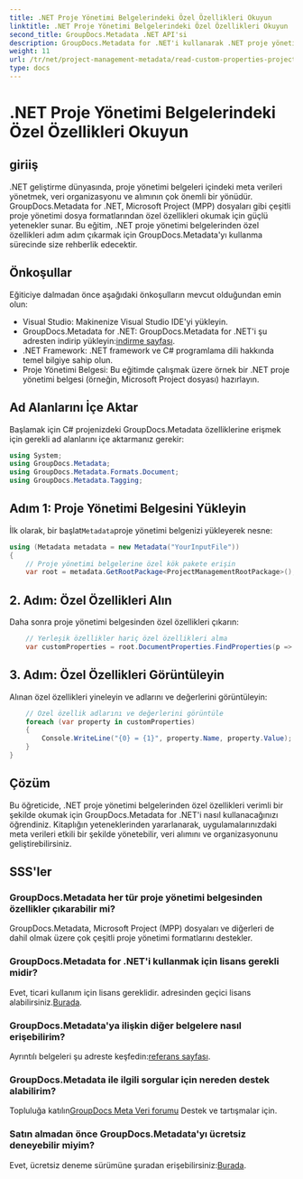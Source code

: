 ```yaml
---
title: .NET Proje Yönetimi Belgelerindeki Özel Özellikleri Okuyun
linktitle: .NET Proje Yönetimi Belgelerindeki Özel Özellikleri Okuyun
second_title: GroupDocs.Metadata .NET API'si
description: GroupDocs.Metadata for .NET'i kullanarak .NET proje yönetimi belgelerinden özel özellikleri nasıl çıkaracağınızı öğrenin. Meta veri yönetiminizi geliştirin.
weight: 11
url: /tr/net/project-management-metadata/read-custom-properties-project-management-documents/
type: docs
---
```

# .NET Proje Yönetimi Belgelerindeki Özel Özellikleri Okuyun

## giriiş
.NET geliştirme dünyasında, proje yönetimi belgeleri içindeki meta verileri yönetmek, veri organizasyonu ve alımının çok önemli bir yönüdür. GroupDocs.Metadata for .NET, Microsoft Project (MPP) dosyaları gibi çeşitli proje yönetimi dosya formatlarından özel özellikleri okumak için güçlü yetenekler sunar. Bu eğitim, .NET proje yönetimi belgelerinden özel özellikleri adım adım çıkarmak için GroupDocs.Metadata'yı kullanma sürecinde size rehberlik edecektir.
## Önkoşullar
Eğiticiye dalmadan önce aşağıdaki önkoşulların mevcut olduğundan emin olun:
- Visual Studio: Makinenize Visual Studio IDE'yi yükleyin.
-  GroupDocs.Metadata for .NET: GroupDocs.Metadata for .NET'i şu adresten indirip yükleyin:[indirme sayfası](https://releases.groupdocs.com/metadata/net/).
- .NET Framework: .NET framework ve C# programlama dili hakkında temel bilgiye sahip olun.
- Proje Yönetimi Belgesi: Bu eğitimde çalışmak üzere örnek bir .NET proje yönetimi belgesi (örneğin, Microsoft Project dosyası) hazırlayın.

## Ad Alanlarını İçe Aktar
Başlamak için C# projenizdeki GroupDocs.Metadata özelliklerine erişmek için gerekli ad alanlarını içe aktarmanız gerekir:
```csharp
using System;
using GroupDocs.Metadata;
using GroupDocs.Metadata.Formats.Document;
using GroupDocs.Metadata.Tagging;
```
## Adım 1: Proje Yönetimi Belgesini Yükleyin
 İlk olarak, bir başlat`Metadata`proje yönetimi belgenizi yükleyerek nesne:
```csharp
using (Metadata metadata = new Metadata("YourInputFile"))
{
    // Proje yönetimi belgelerine özel kök pakete erişin
    var root = metadata.GetRootPackage<ProjectManagementRootPackage>();
```
## 2. Adım: Özel Özellikleri Alın
Daha sonra proje yönetimi belgesinden özel özellikleri çıkarın:
```csharp
    // Yerleşik özellikler hariç özel özellikleri alma
    var customProperties = root.DocumentProperties.FindProperties(p => !p.Tags.Contains(Tags.Document.BuiltIn));
```
## 3. Adım: Özel Özellikleri Görüntüleyin
Alınan özel özellikleri yineleyin ve adlarını ve değerlerini görüntüleyin:
```csharp
    // Özel özellik adlarını ve değerlerini görüntüle
    foreach (var property in customProperties)
    {
        Console.WriteLine("{0} = {1}", property.Name, property.Value);
    }
}
```

## Çözüm
Bu öğreticide, .NET proje yönetimi belgelerinden özel özellikleri verimli bir şekilde okumak için GroupDocs.Metadata for .NET'i nasıl kullanacağınızı öğrendiniz. Kitaplığın yeteneklerinden yararlanarak, uygulamalarınızdaki meta verileri etkili bir şekilde yönetebilir, veri alımını ve organizasyonunu geliştirebilirsiniz.

## SSS'ler
### GroupDocs.Metadata her tür proje yönetimi belgesinden özellikler çıkarabilir mi?
GroupDocs.Metadata, Microsoft Project (MPP) dosyaları ve diğerleri de dahil olmak üzere çok çeşitli proje yönetimi formatlarını destekler.
### GroupDocs.Metadata for .NET'i kullanmak için lisans gerekli midir?
 Evet, ticari kullanım için lisans gereklidir. adresinden geçici lisans alabilirsiniz.[Burada](https://purchase.groupdocs.com/temporary-license/).
### GroupDocs.Metadata'ya ilişkin diğer belgelere nasıl erişebilirim?
 Ayrıntılı belgeleri şu adreste keşfedin:[referans sayfası](https://tutorials.groupdocs.com/metadata/net/).
### GroupDocs.Metadata ile ilgili sorgular için nereden destek alabilirim?
 Topluluğa katılın[GroupDocs Meta Veri forumu](https://forum.groupdocs.com/c/metadata/14) Destek ve tartışmalar için.
### Satın almadan önce GroupDocs.Metadata'yı ücretsiz deneyebilir miyim?
 Evet, ücretsiz deneme sürümüne şuradan erişebilirsiniz:[Burada](https://releases.groupdocs.com/).